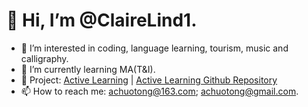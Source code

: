 # 👋 Hi, I’m @ClaireLind1.
- 🧡 I’m interested in coding, language learning, tourism, music and calligraphy.
- 🌱 I’m currently learning MA(T&I).
- 🌟 Project: [Active Learning](https://clairelind1.github.io/) | [Active Learning Github Repository](https://github.com/ClaireLind1/ClaireLind1.github.io)
- 📫 How to reach me: achuotong@163.com; achuotong@gmail.com.

<!---
ClaireLind1/ClaireLind1 is a ✨ special ✨ repository because its `README.md` (this file) appears on your GitHub profile.
You can click the Preview link to take a look at your changes.
--->
